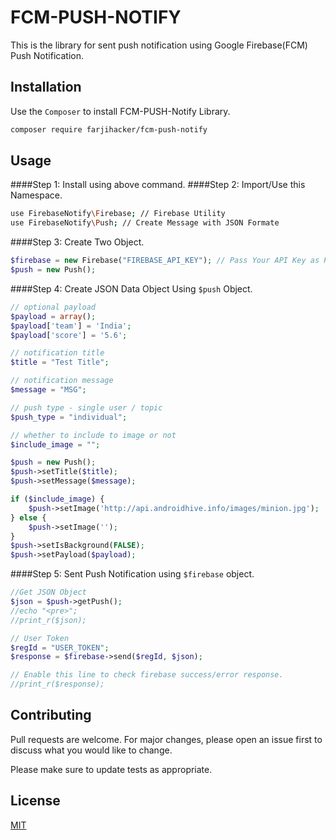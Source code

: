 # FCM-PUSH-NOTIFY

This is the library for sent push notification using Google Firebase(FCM) Push Notification.

## Installation

Use the ```Composer``` to install FCM-PUSH-Notify Library.

```bash
composer require farjihacker/fcm-push-notify
```
## Usage

####Step 1: Install using above command.
####Step 2: Import/Use this Namespace.

```bash
use FirebaseNotify\Firebase; // Firebase Utility
use FirebaseNotify\Push; // Create Message with JSON Formate
```
####Step 3: Create Two Object.

```php
$firebase = new Firebase("FIREBASE_API_KEY"); // Pass Your API Key as Param
$push = new Push();
```

####Step 4: Create JSON Data Object Using ```$push``` Object.

```php
// optional payload
$payload = array();
$payload['team'] = 'India';
$payload['score'] = '5.6';

// notification title
$title = "Test Title";

// notification message
$message = "MSG";

// push type - single user / topic
$push_type = "individual";

// whether to include to image or not
$include_image = "";

$push = new Push();
$push->setTitle($title);
$push->setMessage($message);

if ($include_image) {
    $push->setImage('http://api.androidhive.info/images/minion.jpg');
} else {
    $push->setImage('');
}
$push->setIsBackground(FALSE);
$push->setPayload($payload);
```

####Step 5: Sent Push Notification using ```$firebase``` object.

```php
//Get JSON Object
$json = $push->getPush();
//echo "<pre>";
//print_r($json);

// User Token
$regId = "USER_TOKEN";
$response = $firebase->send($regId, $json);

// Enable this line to check firebase success/error response.
//print_r($response);
```

## Contributing
Pull requests are welcome. For major changes, please open an issue first to discuss what you would like to change.

Please make sure to update tests as appropriate.

## License
[MIT](https://choosealicense.com/licenses/mit/)
